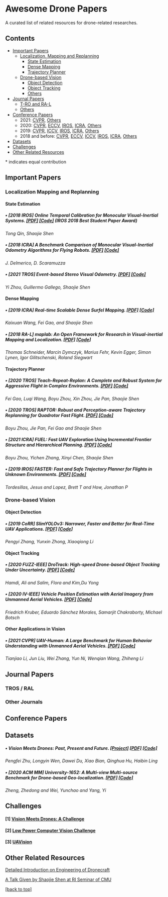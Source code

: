 # Awesome Drone Papers

A curated list of related resources for drone-related researches. 

## Contents
 - [Important Papers](#important-papers)
   - [Localization, Mapping and Replanning](#localization-mapping-replanning)
     - [State Estimation](#state-estimation)
     - [Dense Mapping](#dense-mapping)
     - [Trajectory Planner](#trajectory-planner)
   - [Drone-based Vision](#drone-based-vision)
     - [Object Detection](#localization)
     - [Object Tracking](#mapping)
     - [Others](#other-applications-in-vision)
 - [Journal Papers](#journal-papers)
   - [T-RO and RA-L](#tros-/-ral)
   - [Others](#other-journals)
 - [Conference Papers](#conference-papers)
   - 2021: [CVPR](#2021-cvpr), [Others](#2021-others)
   - 2020: [CVPR](#2020-cvpr), [ECCV](#2020-eccv), [IROS](#2020-iros), [ICRA](#2020-icra), [Others](#2020-others)
   - 2019: [CVPR](#2019-cvpr), [ICCV](#2019-iccv), [IROS](#2019-iros), [ICRA](#2019-icra), [Others](#2019-others)
   - 2018 and before: [CVPR](#cvpr), [ECCV](#eccv), [ICCV](#iccv), [IROS](#iros), [ICRA](#icra), [Others](#other-papers) 
 - [Datasets](#datasets)
 - [Challenges](#challenges)
 - [Other Related Resources](#other-related-resources)

\* indicates equal contribution

## Important Papers

### Localization Mapping and Replanning

#### State Estimation

##### • [2018 IROS] Online Temporal Calibration for Monocular Visual-Inertial Systems. [\[PDF\]](https://ieeexplore.ieee.org/abstract/document/8593603) [\[Code\]](https://github.com/HKUST-Aerial-Robotics/VINS-Mono) (IROS 2018 Best Student Paper Award)
_Tong Qin, Shaojie Shen_

##### • [2018 ICRA] A Benchmark Comparison of Monocular Visual-Inertial Odometry Algorithms for Flying Robots. [\[PDF\]](http://rpg.ifi.uzh.ch/docs/ICRA18_Delmerico.pdf) [\[Code\]](https://github.com/HKUST-Aerial-Robotics/ESVO) 
_J. Delmerico, D. Scaramuzza_

##### • [2021 TROS] Event-based Stereo Visual Odometry. [\[PDF\]](https://arxiv.org/abs/2007.15548) [\[Code\]](https://github.com/HKUST-Aerial-Robotics/ESVO) 
_Yi Zhou, Guillermo Gallego, Shaojie Shen_

#### Dense Mapping 

##### • [2019 ICRA] Real-time Scalable Dense Surfel Mapping. [\[PDF\]](https://www.dropbox.com/s/h9bais2wnw1g9f0/root.pdf?dl=0) [\[Code\]](https://github.com/HKUST-Aerial-Robotics/DenseSurfelMapping) 
_Kaixuan Wang, Fei Gao, and Shaojie Shen_

##### • [2018 RA-L] maplab: An Open Framework for Research in Visual-inertial Mapping and Localization. [\[PDF\]](https://arxiv.org/abs/1711.10250) [\[Code\]](https://github.com/ethz-asl/maplab) 
_Thomas Schneider, Marcin Dymczyk, Marius Fehr, Kevin Egger, Simon Lynen, Igor Gilitschenski, Roland Siegwart_

#### Trajectory Planner

##### • [2020 TROS] Teach-Repeat-Replan: A Complete and Robust System for Aggressive Flight in Complex Environments. [\[PDF\]](https://ieeexplore.ieee.org/document/9102390) [\[Code\]](https://github.com/HKUST-Aerial-Robotics/Teach-Repeat-Replan) 
_Fei Gao, Luqi Wang, Boyu Zhou, Xin Zhou, Jie Pan, Shaojie Shen_

##### • [2020 TROS] RAPTOR: Robust and Perception-aware Trajectory Replanning for Quadrotor Fast Flight. [\[PDF\]](https://arxiv.org/abs/2007.03465) [\[Code\]](https://github.com/HKUST-Aerial-Robotics/Fast-Planner) 
_Boyu Zhou, Jie Pan, Fei Gao and Shaojie Shen_

##### • [2021 ICRA] FUEL: Fast UAV Exploration Using Incremental Frontier Structure and Hierarchical Planning. [\[PDF\]](https://www.dropbox.com/s/h9bais2wnw1g9f0/root.pdf?dl=0) [\[Code\]](https://github.com/HKUST-Aerial-Robotics/FUEL) 
_Boyu Zhou, Yichen Zhang, Xinyi Chen, Shaojie Shen_

##### • [2019 IROS] FASTER: Fast and Safe Trajectory Planner for Flights in Unknown Environments. [\[PDF\]](https://arxiv.org/abs/1903.03558) [\[Code\]](https://github.com/mit-acl/faster) 
_Tordesillas, Jesus and Lopez, Brett T and How, Jonathan P_

### Drone-based Vision

#### Object Detection

##### • [2019 CoRR] SlimYOLOv3: Narrower, Faster and Better for Real-Time UAV Applications. [\[PDF\]](https://arxiv.org/abs/1907.11093) [\[Code\]](https://github.com/PengyiZhang/SlimYOLOv3) 
_Pengyi Zhang, Yunxin Zhong, Xiaoqiong Li_

#### Object Tracking

##### • [2020 FUZZ-IEEE] DroTrack: High-speed Drone-based Object Tracking Under Uncertainty. [\[PDF\]](https://doi.org/10.1109/FUZZ48607.2020.9177571) [\[Code\]](https://github.com/cruiseresearchgroup/DroTrack) 
_Hamdi, Ali and Salim, Flora and Kim,Du Yong_

##### • [2020 IV-IEEE] Vehicle Position Estimation with Aerial Imagery from Unmanned Aerial Vehicles. [\[PDF\]](https://arxiv.org/pdf/2004.08206) [\[Code\]](https://github.com/fkthi/OpenTrafficMonitoringPlus) 
_Friedrich Kruber, Eduardo Sánchez Morales, Samarjit Chakraborty, Michael Botsch_

#### Other Applications in Vision

##### • [2021 CVPR] UAV-Human: A Large Benchmark for Human Behavior Understanding with Unmanned Aerial Vehicles. [\[PDF\]](https://arxiv.org/pdf/2104.00946.pdf) [\[Code\]](https://github.com/SUTDCV/UAV-Human) 
_Tianjiao Li, Jun Liu, Wei Zhang, Yun Ni, Wenqian Wang, Zhiheng Li_

## Journal Papers

### TROS / RAL


### Other Journals


## Conference Papers


## Datasets

##### • Vision Meets Drones: Past, Present and Future. [\[Project\]](http://aiskyeye.com/) [\[PDF\]](https://arxiv.org/pdf/2001.06303) [\[Code\]](https://github.com/VisDrone/VisDrone-Dataset) 
_Pengfei Zhu, Longyin Wen, Dawei Du, Xiao Bian, Qinghua Hu, Haibin Ling_

##### • [2020 ACM MM] University-1652: A Multi-view Multi-source Benchmark for Drone-based Geo-localization. [\[PDF\]](https://arxiv.org/abs/2002.12186) [\[Code\]](https://github.com/layumi/University1652-Baseline) 
_Zheng, Zhedong and Wei, Yunchao and Yang, Yi_

## Challenges

#### [1] [Vision Meets Drones: A Challenge](http://aiskyeye.com/)

#### [2] [Low Power Computer Vision Challenge](https://lpcv.ai/)

#### [3] [UAVision](https://sites.google.com/site/uavisionvisdrone2020/home)

## Other Related Resources

[Detailed Introduction on Engineering of Dronecraft](https://github.com/ntakouris/awesome-dronecraft#more-advanced-topics)

[A Talk Given by Shaojie Shen at RI Seminar of CMU](https://www.ri.cmu.edu/event/ri-seminar-shaojie-shen-hong-kong-university-of-science-technology-assistant-professor-2019-01-25/#)

[\[back to top\]](#contents)